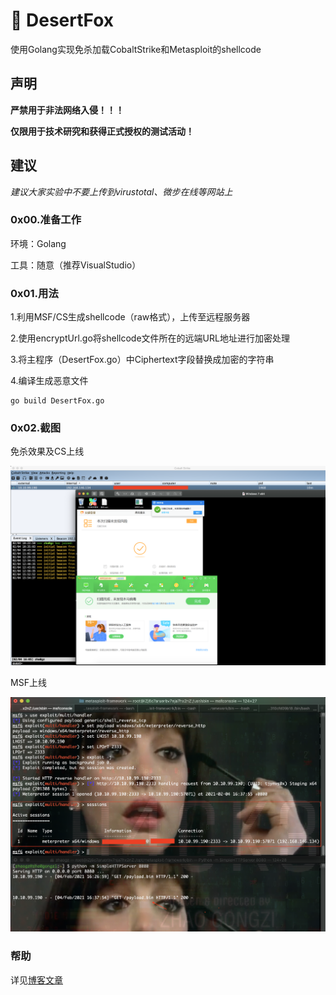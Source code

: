 # 🦊 DesertFox

使用Golang实现免杀加载CobaltStrike和Metasploit的shellcode

## 声明

**严禁用于非法网络入侵！！！**

**仅限用于技术研究和获得正式授权的测试活动！**

## 建议

*建议大家实验中不要上传到virustotal、微步在线等网站上*

### 0x00.准备工作

环境：Golang 

工具：随意（推荐VisualStudio）

### 0x01.用法

1.利用MSF/CS生成shellcode（raw格式），上传至远程服务器

2.使用encryptUrl.go将shellcode文件所在的远端URL地址进行加密处理

3.将主程序（DesertFox.go）中Ciphertext字段替换成加密的字符串

4.编译生成恶意文件

```
go build DesertFox.go
```

### 0x02.截图

免杀效果及CS上线

![picture alt](https://raw.githubusercontent.com/An0ny-m0us/DesertFox/main/images/1.png)

MSF上线

![picture alt](https://raw.githubusercontent.com/An0ny-m0us/DesertFox/main/images/2.png)


### 帮助

详见[博客文章]()
